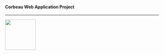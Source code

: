 #### Corbeau Web Application Project
***
<img src="http://www.corbeau.fun/image/logo" width="100px" height="100px">

